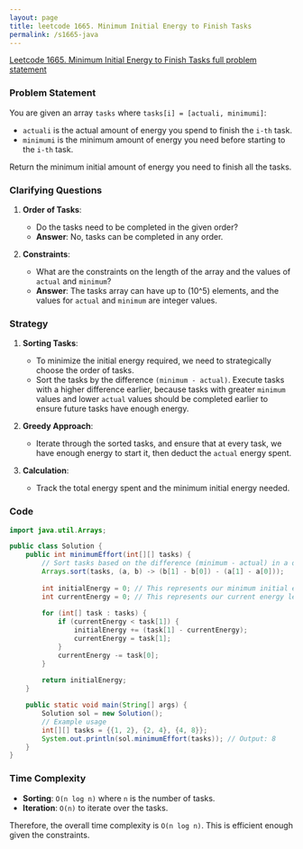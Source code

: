 ```yaml
---
layout: page
title: leetcode 1665. Minimum Initial Energy to Finish Tasks
permalink: /s1665-java
---
```

[Leetcode 1665. Minimum Initial Energy to Finish Tasks full problem statement](https://algoadvance.github.io/algoadvance/l1665)
### Problem Statement

You are given an array `tasks` where `tasks[i] = [actuali, minimumi]`:

- `actuali` is the actual amount of energy you spend to finish the `i-th` task.
- `minimumi` is the minimum amount of energy you need before starting to the `i-th` task.

Return the minimum initial amount of energy you need to finish all the tasks.

### Clarifying Questions

1. **Order of Tasks**:
   - Do the tasks need to be completed in the given order?
   - **Answer**: No, tasks can be completed in any order.
   
2. **Constraints**:
   - What are the constraints on the length of the array and the values of `actual` and `minimum`?
   - **Answer**: The tasks array can have up to \(10^5\) elements, and the values for `actual` and `minimum` are integer values.

### Strategy

1. **Sorting Tasks**:
   - To minimize the initial energy required, we need to strategically choose the order of tasks.
   - Sort the tasks by the difference `(minimum - actual)`. Execute tasks with a higher difference earlier, because tasks with greater `minimum` values and lower `actual` values should be completed earlier to ensure future tasks have enough energy.

2. **Greedy Approach**:
   - Iterate through the sorted tasks, and ensure that at every task, we have enough energy to start it, then deduct the `actual` energy spent.

3. **Calculation**:
   - Track the total energy spent and the minimum initial energy needed.

### Code

```java
import java.util.Arrays;

public class Solution {
    public int minimumEffort(int[][] tasks) {
        // Sort tasks based on the difference (minimum - actual) in a descending order
        Arrays.sort(tasks, (a, b) -> (b[1] - b[0]) - (a[1] - a[0]));
        
        int initialEnergy = 0; // This represents our minimum initial energy
        int currentEnergy = 0; // This represents our current energy level
        
        for (int[] task : tasks) {
            if (currentEnergy < task[1]) {
                initialEnergy += (task[1] - currentEnergy);
                currentEnergy = task[1];
            }
            currentEnergy -= task[0];
        }
        
        return initialEnergy;
    }

    public static void main(String[] args) {
        Solution sol = new Solution();
        // Example usage
        int[][] tasks = {{1, 2}, {2, 4}, {4, 8}};
        System.out.println(sol.minimumEffort(tasks)); // Output: 8
    }
}
```

### Time Complexity

- **Sorting**: `O(n log n)` where `n` is the number of tasks.
- **Iteration**: `O(n)` to iterate over the tasks.

Therefore, the overall time complexity is `O(n log n)`. This is efficient enough given the constraints.
